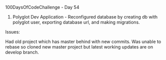 100DaysOfCodeChallenge - Day 54

1) Polyglot Dev Application - Reconfigured database by creating db with polyglot user, exporting database url, and making migrations.

Issues:

Had old project which has master behind with new commits. Was unable to rebase so cloned new master project but latest working updates are on develop branch.  
